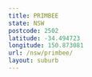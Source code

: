 ```yaml
---
title: PRIMBEE
state: NSW
postcode: 2502
latitude: -34.494723
longitude: 150.873081
url: /nsw/primbee/
layout: suburb
---
```

